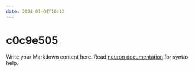 ```yaml
---
date: 2021-01-04T16:12
---
```


# c0c9e505

Write your Markdown content here. Read [neuron documentation](https://neuron.zettel.page/2011404.html) for syntax help.

